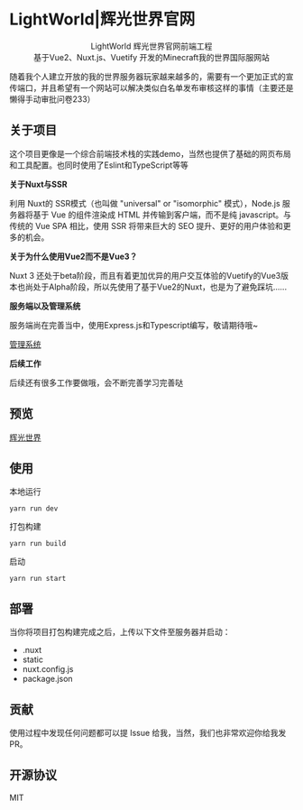 # LightWorld|辉光世界官网

<p style="text-align:center;">
    LightWorld 辉光世界官网前端工程<br/>
    基于Vue2、Nuxt.js、Vuetify 开发的Minecraft我的世界国际服网站
<p/>

随着我个人建立开放的我的世界服务器玩家越来越多的，需要有一个更加正式的宣传端口，并且希望有一个网站可以解决类似白名单发布审核这样的事情（主要还是懒得手动审批问卷233）

## 关于项目

这个项目更像是一个综合前端技术栈的实践demo，当然也提供了基础的网页布局和工具配置。也同时使用了Eslint和TypeScript等等

**关于Nuxt与SSR**

利用 Nuxt的 SSR模式（也叫做 "universal" or "isomorphic" 模式），Node.js 服务器将基于 Vue 的组件渲染成 HTML 并传输到客户端，而不是纯 javascript。与传统的 Vue SPA 相比，使用 SSR 将带来巨大的 SEO 提升、更好的用户体验和更多的机会。

**关于为什么使用Vue2而不是Vue3？**

Nuxt 3 还处于beta阶段，而且有着更加优异的用户交互体验的Vuetify的Vue3版本也尚处于Alpha阶段，所以先使用了基于Vue2的Nuxt，也是为了避免踩坑......

**服务端以及管理系统**

服务端尚在完善当中，使用Express.js和Typescript编写，敬请期待哦~

[管理系统](https://github.com/MoMeak9/MC-official-website-MS)

**后续工作**

后续还有很多工作要做哦，会不断完善学习完善哒

## 预览

[辉光世界](https://mc.syhwdsj.xyz/)

## 使用

本地运行

```shell
yarn run dev
```

打包构建

```shell
yarn run build
```

启动

```shell
yarn run start
```

## 部署

当你将项目打包构建完成之后，上传以下文件至服务器并启动：

- .nuxt
- static
- nuxt.config.js
- package.json

## 贡献

使用过程中发现任何问题都可以提 Issue 给我，当然，我们也非常欢迎你给我发 PR。

## 开源协议

MIT
